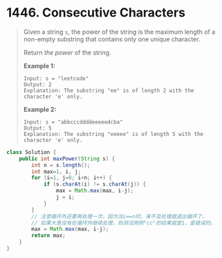 # 1446. Consecutive Characters

> Given a string `s`, the power of the string is the maximum length of a non-empty substring that contains only one unique character.
>
> Return *the power* of the string.
>
> 
>
> **Example 1:**
>
> ```
> Input: s = "leetcode"
> Output: 2
> Explanation: The substring "ee" is of length 2 with the character 'e' only.
> ```
>
> **Example 2:**
>
> ```
> Input: s = "abbcccddddeeeeedcba"
> Output: 5
> Explanation: The substring "eeeee" is of length 5 with the character 'e' only.
> ```

```java
class Solution {
    public int maxPower(String s) {
        int n = s.length();
        int max=1, i, j;
        for (i=1, j=0; i<n; i++) {
            if (s.charAt(i) != s.charAt(j)) {
                max = Math.max(max, i-j);
                j = i;
            }
        }
        // 注意循环外还要再处理一次，因为当i==n时，来不及处理就退出循环了。
        // 如果大意没有在循环外继续处理，则测试用例"cc"的结果就是1，是错误的。
        max = Math.max(max, i-j);
        return max;
    }
}
```

